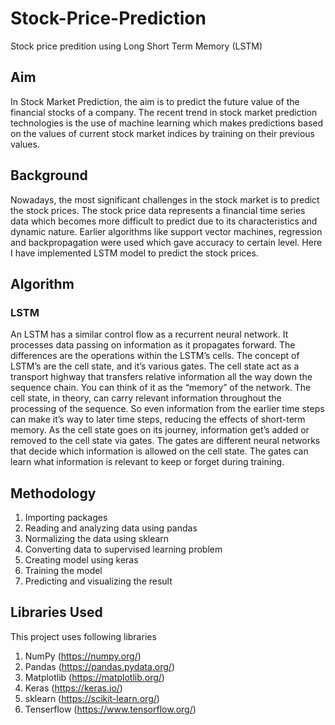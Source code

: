 # Stock-Price-Prediction

Stock price predition using Long Short Term Memory (LSTM)

## Aim

In Stock Market Prediction, the aim is to predict the future value of the financial stocks of a company. The recent trend in stock market prediction technologies is the use of machine learning which makes predictions based on the values of current stock market indices by training on their previous values.

## Background

Nowadays, the most significant challenges in the stock market is to predict the stock prices. The stock price data represents a financial time series data which becomes more difficult to predict due to its characteristics and dynamic nature. Earlier algorithms like support vector machines, regression and backpropagation were used which gave accuracy to certain level. Here I have implemented LSTM model to predict the stock prices.

## Algorithm

### LSTM

An LSTM has a similar control flow as a recurrent neural network. It processes data passing on information as it propagates forward. The differences are the operations within the LSTM’s cells. The concept of LSTM’s are the cell state, and it’s various gates. The cell state act as a transport highway that transfers relative information all the way down the sequence chain. You can think of it as the “memory” of the network. The cell state, in theory, can carry relevant information throughout the processing of the sequence. So even information from the earlier time steps can make it’s way to later time steps, reducing the effects of short-term memory. As the cell state goes on its journey, information get’s added or removed to the cell state via gates. The gates are different neural networks that decide which information is allowed on the cell state. The gates can learn what information is relevant to keep or forget during training.

## Methodology

1. Importing packages
2. Reading and analyzing data using pandas
3. Normalizing the data using sklearn
4. Converting data to supervised learning problem
5. Creating model using keras
6. Training the model
7. Predicting and visualizing the result


## Libraries Used

This project uses following libraries

1. NumPy (https://numpy.org/)
2. Pandas (https://pandas.pydata.org/)
3. Matplotlib (https://matplotlib.org/)
4. Keras (https://keras.io/)
5. sklearn (https://scikit-learn.org/)
6. Tenserflow (https://www.tensorflow.org/)






